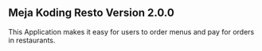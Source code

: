 ## Meja Koding Resto Version 2.0.0
This Application makes it easy for users to order menus and pay for orders in restaurants.
